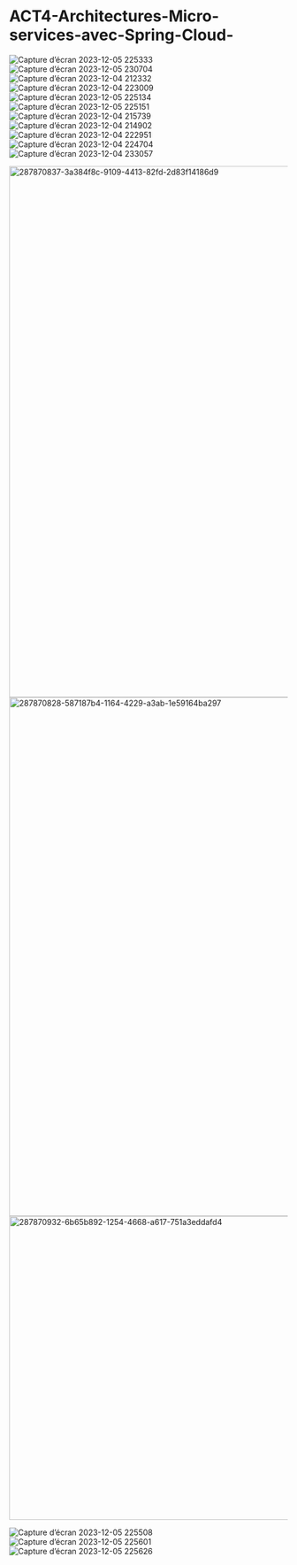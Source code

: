 # ACT4-Architectures-Micro-services-avec-Spring-Cloud-
![Capture d’écran 2023-12-05 225333](https://github.com/RACHADDOUlFIKAR/ACT4-Architectures-Micro-services-avec-Spring-Cloud-/assets/97551741/90dde9fe-ba45-4b3a-829f-d6afece8a8c8)
![Capture d’écran 2023-12-05 230704](https://github.com/RACHADDOUlFIKAR/ACT4-Architectures-Micro-services-avec-Spring-Cloud-/assets/97551741/c21d7778-0289-45d2-b7e8-ff2942458fac)
![Capture d’écran 2023-12-04 212332](https://github.com/RACHADDOUlFIKAR/ACT4-Architectures-Micro-services-avec-Spring-Cloud-/assets/97551741/1e14ec23-be3c-4ce6-944d-b6818edbed6e)
![Capture d’écran 2023-12-04 223009](https://github.com/RACHADDOUlFIKAR/ACT4-Architectures-Micro-services-avec-Spring-Cloud-/assets/97551741/11a34efc-a466-44c2-9b70-5033cfcdcc8c)
![Capture d’écran 2023-12-05 225134](https://github.com/RACHADDOUlFIKAR/ACT4-Architectures-Micro-services-avec-Spring-Cloud-/assets/97551741/c026df44-3c21-4a8d-af10-babef7057ec1)
![Capture d’écran 2023-12-05 225151](https://github.com/RACHADDOUlFIKAR/ACT4-Architectures-Micro-services-avec-Spring-Cloud-/assets/97551741/688d144f-8e2b-4938-8f82-9efc574a4a51)
![Capture d’écran 2023-12-04 215739](https://github.com/RACHADDOUlFIKAR/ACT4-Architectures-Micro-services-avec-Spring-Cloud-/assets/97551741/96dc20fe-f142-409a-a069-8ba8b90cf627)
![Capture d’écran 2023-12-04 214902](https://github.com/RACHADDOUlFIKAR/ACT4-Architectures-Micro-services-avec-Spring-Cloud-/assets/97551741/bcfc7402-e2a0-4489-b10d-b5dd3006b20a)
![Capture d’écran 2023-12-04 222951](https://github.com/RACHADDOUlFIKAR/ACT4-Architectures-Micro-services-avec-Spring-Cloud-/assets/97551741/28aeec30-111f-4c2f-827a-fc88226bffde)
![Capture d’écran 2023-12-04 224704](https://github.com/RACHADDOUlFIKAR/ACT4-Architectures-Micro-services-avec-Spring-Cloud-/assets/97551741/0e9d8e2c-6737-4503-a16b-00ad3554b2a4)
![Capture d’écran 2023-12-04 233057](https://github.com/RACHADDOUlFIKAR/ACT4-Architectures-Micro-services-avec-Spring-Cloud-/assets/97551741/eb9a429d-ec75-4b23-a23f-467de3e188cf)


<img width="960" alt="287870837-3a384f8c-9109-4413-82fd-2d83f14186d9" src="https://github.com/RACHADDOUlFIKAR/ACT4-Architectures-Micro-services-avec-Spring-Cloud-/assets/97551741/213918ab-21a3-4731-881f-a7f45211508f">
<img width="938" alt="287870828-587187b4-1164-4229-a3ab-1e59164ba297" src="https://github.com/RACHADDOUlFIKAR/ACT4-Architectures-Micro-services-avec-Spring-Cloud-/assets/97551741/95aecd33-9937-4ec6-a144-200ed9f86655">
<img width="549" alt="287870932-6b65b892-1254-4668-a617-751a3eddafd4" src="https://github.com/RACHADDOUlFIKAR/ACT4-Architectures-Micro-services-avec-Spring-Cloud-/assets/97551741/461ed833-0c01-49f3-93d5-e3814b89d5ae">

![Capture d’écran 2023-12-05 225508](https://github.com/RACHADDOUlFIKAR/ACT4-Architectures-Micro-services-avec-Spring-Cloud-/assets/97551741/7e5cbb32-6051-4fc4-9059-046f4e69d801)
![Capture d’écran 2023-12-05 225601](https://github.com/RACHADDOUlFIKAR/ACT4-Architectures-Micro-services-avec-Spring-Cloud-/assets/97551741/97bb8534-8115-4a99-9e21-8b6fae12a5b4)
![Capture d’écran 2023-12-05 225626](https://github.com/RACHADDOUlFIKAR/ACT4-Architectures-Micro-services-avec-Spring-Cloud-/assets/97551741/f67765a2-12e1-4a4e-af43-b16c5f679536)
